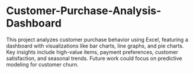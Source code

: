 # Customer-Purchase-Analysis-Dashboard
This project analyzes customer purchase behavior using Excel, featuring a dashboard with visualizations like bar charts, line graphs, and pie charts. Key insights include high-value items, payment preferences, customer satisfaction, and seasonal trends. Future work could focus on predictive modeling for customer churn.
